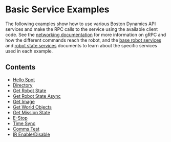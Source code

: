 <!--
Copyright (c) 2021 Boston Dynamics, Inc.  All rights reserved.

Downloading, reproducing, distributing or otherwise using the SDK Software
is subject to the terms and conditions of the Boston Dynamics Software
Development Kit License (20191101-BDSDK-SL).
-->

# Basic Service Examples

The following examples show how to use various Boston Dynamics API services and make the RPC calls to the service using the available client code. See the [networking documentation](../../../docs/concepts/networking.md) for more information on gRPC and how the different commands reach the robot, and the [base robot services](../../../docs/concepts/base_services.md) and [robot state services](../../../docs/concepts/robot_services.md) documents to learn about the specific services used in each example.

## Contents

* [Hello Spot](../hello_spot/README.md)
* [Directory](../directory/README.md)
* [Get Robot State](../get_robot_state/README.md)
* [Get Robot State Async](../get_robot_state_async/README.md)
* [Get Image](../get_image/README.md)
* [Get World Objects](../get_world_objects/README.md)
* [Get Mission State](../get_mission_state/README.md)
* [E-Stop](../estop/README.md)
* [Time Sync](../time_sync/README.md)
* [Comms Test](../comms_test/README.md)
* [IR Enable/Disable](../disable_ir_emission/README.md)